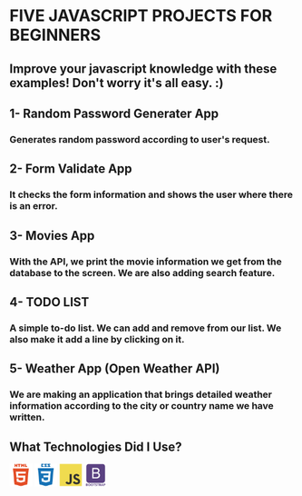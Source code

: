 # FIVE JAVASCRIPT PROJECTS FOR BEGINNERS

## Improve your javascript knowledge with these examples! Don't worry it's all easy. :)

## 1- Random Password Generater App

### Generates random password according to user's request.

## 2- Form Validate App

### It checks the form information and shows the user where there is an error.

## 3- Movies App

### With the API, we print the movie information we get from the database to the screen. We are also adding search feature.

## 4- TODO LIST

### A simple to-do list. We can add and remove from our list. We also make it add a line by clicking on it.

## 5- Weather App (Open Weather API)

### We are making an application that brings detailed weather information according to the city or country name we have written.


## What Technologies ​​Did I Use?

<p align="left">
    <img src="https://raw.githubusercontent.com/devicons/devicon/master/icons/html5/html5-plain-wordmark.svg" alt="html5"  width="40" height="40"/>
    <img src="https://raw.githubusercontent.com/devicons/devicon/master/icons/css3/css3-plain-wordmark.svg" alt="css3"  width="40" height="40"/>
    <img src="https://raw.githubusercontent.com/devicons/devicon/master/icons/javascript/javascript-original.svg" alt="javascript" width="40" height="40"/>
    <img src="https://raw.githubusercontent.com/devicons/devicon/master/icons/bootstrap/bootstrap-plain-wordmark.svg" alt="react" width="40" height="40"/>
</p>

